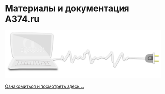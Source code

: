 # Материалы и документация **А374.ru**

![img](docs/assets/svg/comp-start.svg)

[Ознакомиться и посмотреть здесь …](https://a374.ru/a374.ru/navi)

